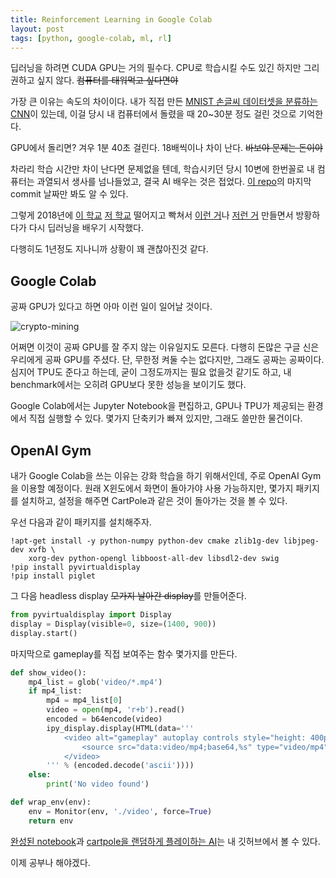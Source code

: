 ```yaml
---
title: Reinforcement Learning in Google Colab
layout: post
tags: [python, google-colab, ml, rl]
---
```


딥러닝을 하려면 CUDA GPU는 거의 필수다. CPU로 학습시킬 수도 있긴 하지만 그리 권하고 싶지 않다. <strike>컴퓨터를 태워먹고 싶다면야</strike>

가장 큰 이유는 속도의 차이이다. 내가 직접 만든 [MNIST 손글씨 데이터셋을 분류하는 CNN](https://github.com/sohnryang/tensorflow-study/blob/master/jupyter-notebooks/MNIST%20classifying.ipynb)이 있는데, 이걸 당시 내 컴퓨터에서 돌렸을 때 20~30분 정도 걸린 것으로 기억한다.

GPU에서 돌리면? 겨우 1분 40초 걸린다. 18배씩이나 차이 난다. <strike>바보야 문제는 돈이야</strike>

차라리 학습 시간만 차이 난다면 문제없을 텐데, 학습시키던 당시 10변에 한번꼴로 내 컴퓨터는 과열되서 생사를 넘나들었고, 결국 AI 배우는 것은 접었다. [이 repo](https://github.com/sohnryang/tensorflow-study)의 마지막 commit 날짜만 봐도 알 수 있다.

그렇게 2018년에 [이 학교](https://ksa.hs.kr/) [저 학교](http://www.hansung-sh.hs.kr) 떨어지고 빡쳐서 [이런 거](https://github.com/minecraft-codingmath/pycraft-snu)나 [저런 거](https://github.com/sohnryang/boj-tool) 만들면서 방황하다가 다시 딥러닝을 배우기 시작했다.

다행히도 1년정도 지나니까 상황이 꽤 괜찮아진것 같다.

## Google Colab
공짜 GPU가 있다고 하면 아마 이런 일이 일어날 것이다.

![crypto-mining](https://i.imgur.com/piaAAhL.gif)

어쩌면 이것이 공짜 GPU를 잘 주지 않는 이유일지도 모른다. 다행히 돈많은 구글 신은 우리에게 공짜 GPU를 주셨다. 단, 무한정 켜둘 수는 없다지만, 그래도 공짜는 공짜이다. 심지어 TPU도 준다고 하는데, 굳이 그정도까지는 필요 없을것 같기도 하고, 내 benchmark에서는 오히려 GPU보다 못한 성능을 보이기도 했다.

Google Colab에서는 Jupyter Notebook을 편집하고, GPU나 TPU가 제공되는 환경에서 직접 실행할 수 있다. 몇가지 단축키가 빠져 있지만, 그래도 쓸만한 물건이다.

## OpenAI Gym
내가 Google Colab을 쓰는 이유는 강화 학습을 하기 위해서인데, 주로 OpenAI Gym을 이용할 예정이다. 원래 X윈도에서 화면이 돌아가야 사용 가능하지만, 몇가지 패키지를 설치하고, 설정을 해주면 CartPole과 같은 것이 돌아가는 것을 볼 수 있다.

우선 다음과 같이 패키지를 설치해주자.

```
!apt-get install -y python-numpy python-dev cmake zlib1g-dev libjpeg-dev xvfb \
    xorg-dev python-opengl libboost-all-dev libsdl2-dev swig
!pip install pyvirtualdisplay
!pip install piglet
```

그 다음 headless display <strike>모가지 날아간 display</strike>를 만들어준다.

```python
from pyvirtualdisplay import Display
display = Display(visible=0, size=(1400, 900))
display.start()
```

마지막으로 gameplay를 직접 보여주는 함수 몇가지를 만든다.

```python
def show_video():
    mp4_list = glob('video/*.mp4')
    if mp4_list:
        mp4 = mp4_list[0]
        video = open(mp4, 'r+b').read()
        encoded = b64encode(video)
        ipy_display.display(HTML(data='''
            <video alt="gameplay" autoplay controls style="height: 400px;">
                <source src="data:video/mp4;base64,%s" type="video/mp4" />
            </video>
        ''' % (encoded.decode('ascii'))))
    else:
        print('No video found')

def wrap_env(env):
    env = Monitor(env, './video', force=True)
    return env
```

[완성된 notebook](https://github.com/sohnryang/keras-reinforcement-learning/blob/master/templates/colab-template.ipynb)과 [cartpole을 랜덤하게 플레이하는 AI](https://github.com/sohnryang/keras-reinforcement-learning/blob/master/tutorial/cartpole.ipynb)는 내 깃허브에서 볼 수 있다.

이제 공부나 해야겠다.
